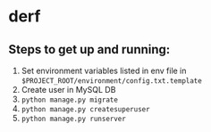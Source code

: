 # derf

## Steps to get up and running:
1. Set environment variables listed in env file in `$PROJECT_ROOT/environment/config.txt.template`
2. Create user in MySQL DB
3. `python manage.py migrate`
4. `python manage.py createsuperuser`
5. `python manage.py runserver`
